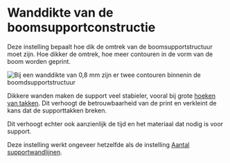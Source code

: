Wanddikte van de boomsupportconstructie
====
Deze instelling bepaalt hoe dik de omtrek van de boomsupportstructuur moet zijn. Hoe dikker de omtrek, hoe meer contouren in de vorm van de boom worden geprint.

![Bij een wanddikte van 0,8 mm zijn er twee contouren binnenin de boomdsupportstructuur](../../../articles/images/support_tree_wall_count.png)

Dikkere wanden maken de support veel stabieler, vooral bij grote [hoeken van takken](../support/support_tree_angle.md). Dit verhoogt de betrouwbaarheid van de print en verkleint de kans dat de supporttakken breken.

Dit verhoogt echter ook aanzienlijk de tijd en het materiaal dat nodig is voor support.

Deze instelling werkt ongeveer hetzelfde als de instelling [Aantal supportwandlijnen](../support/support_wall_count.md).